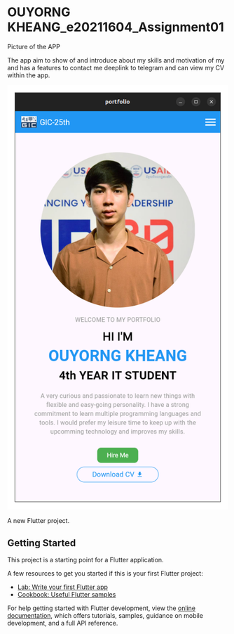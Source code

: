 # OUYORNG KHEANG_e20211604_Assignment01
Picture of the APP

The app aim to show of and introduce about my skills and motivation of my and has a features to contact me deeplink to telegram and can view my CV within the app.

![alt text](image.png)

A new Flutter project.

## Getting Started

This project is a starting point for a Flutter application.

A few resources to get you started if this is your first Flutter project:

- [Lab: Write your first Flutter app](https://docs.flutter.dev/get-started/codelab)
- [Cookbook: Useful Flutter samples](https://docs.flutter.dev/cookbook)

For help getting started with Flutter development, view the
[online documentation](https://docs.flutter.dev/), which offers tutorials,
samples, guidance on mobile development, and a full API reference.
